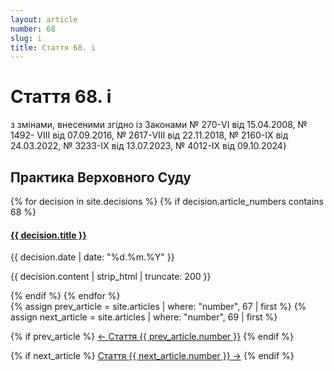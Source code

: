 ```yaml
---
layout: article
number: 68
slug: i
title: Стаття 68. і
---
```


# Стаття 68. і

з змінами, внесеними згідно із Законами № 270-VI від 15.04.2008, № 1492- VIII від 07.09.2016, № 2617-VIII від 22.11.2018, № 2160-IX від 24.03.2022, № 3233-IX від 13.07.2023, № 4012-IX від 09.10.2024}

## Практика Верховного Суду

<div class="decisions-container">
{% for decision in site.decisions %}
  {% if decision.article_numbers contains 68 %}
    <div class="decision-item">
      <h4><a href="{{ decision.url }}">{{ decision.title }}</a></h4>
      <p class="decision-date">{{ decision.date | date: "%d.%m.%Y" }}</p>
      <p class="decision-excerpt">{{ decision.content | strip_html | truncate: 200 }}</p>
    </div>
  {% endif %}
{% endfor %}
</div>

<div class="article-navigation">
  {% assign prev_article = site.articles | where: "number", 67 | first %}
  {% assign next_article = site.articles | where: "number", 69 | first %}
  
  {% if prev_article %}
    <a href="{{ prev_article.url }}" class="prev-article">← Стаття {{ prev_article.number }}</a>
  {% endif %}
  
  {% if next_article %}
    <a href="{{ next_article.url }}" class="next-article">Стаття {{ next_article.number }} →</a>
  {% endif %}
</div>
